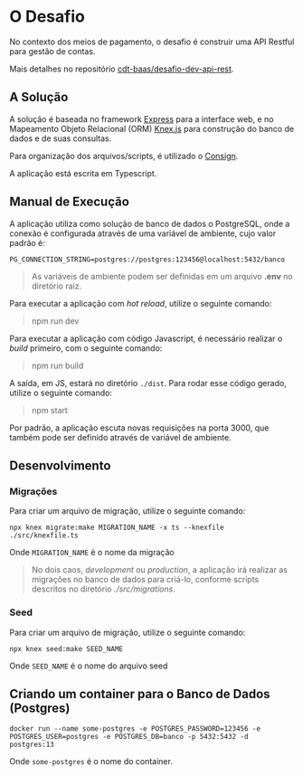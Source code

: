 # O Desafio

No contexto dos meios de pagamento, o desafio é construir uma API Restful para gestão de contas.

Mais detalhes no repositório [cdt-baas/desafio-dev-api-rest](https://github.com/cdt-baas/desafio-dev-api-rest).

## A Solução

A solução é baseada no framework [Express](https://expressjs.com/pt-br/) para a interface web, e no Mapeamento Objeto Relacional (ORM) [Knex.js](https://knexjs.org/) para construção do banco de dados e de suas consultas.

Para organização dos arquivos/scripts, é utilizado o [Consign](https://github.com/jarradseers/consign).

A aplicação está escrita em Typescript.

## Manual de Execução

A aplicação utiliza como solução de banco de dados o PostgreSQL, onde a conexão é configurada através de uma variável de ambiente, cujo valor padrão é:

```env
PG_CONNECTION_STRING=postgres://postgres:123456@localhost:5432/banco
```

> As variáveis de ambiente podem ser definidas em um arquivo **.env** no diretório raiz.

Para executar a aplicação com _hot reload_, utilize o seguinte comando:

> npm run dev

Para executar a aplicação com código Javascript, é necessário realizar o _build_ primeiro, com o seguinte comando:

> npm run build

A saída, em JS, estará no diretório `./dist`. Para rodar esse código gerado, utilize o seguinte comando:

> npm start

Por padrão, a aplicação escuta novas requisições na porta 3000, que também pode ser definido através de variável de ambiente.

## Desenvolvimento

### Migrações

Para criar um arquivo de migração, utilize o seguinte comando:

`npx knex migrate:make MIGRATION_NAME -x ts --knexfile ./src/knexfile.ts`

Onde `MIGRATION_NAME` é o nome da migração

> No dois caos, _development_ ou _production_, a aplicação irá realizar as migrações no banco de dados para criá-lo, conforme scripts descritos no diretório _./src/migrations_.

### Seed

Para criar um arquivo de migração, utilize o seguinte comando:

`npx knex seed:make SEED_NAME`

Onde `SEED_NAME` é o nome do arquivo seed

## Criando um container para o Banco de Dados (Postgres)

```shell
docker run --name some-postgres -e POSTGRES_PASSWORD=123456 -e POSTGRES_USER=postgres -e POSTGRES_DB=banco -p 5432:5432 -d postgres:13
```

Onde `some-postgres` é o nome do container.

